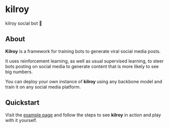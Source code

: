 # kilroy

kilroy social bot 🤖

## About

**Kilroy** is a framework for training bots
to generate viral social media posts.

It uses reinforcement learning, as well as usual supervised learning,
to steer bots posting on social media to generate content
that is more likely to see big numbers.

You can deploy your own instance of **kilroy**
using any backbone model and train it on any social media platform.

## Quickstart

Visit the [example page](example.md)
and follow the steps to see **kilroy** in action and play with it yourself.
